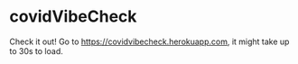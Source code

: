 # covidVibeCheck

Check it out! Go to https://covidvibecheck.herokuapp.com, it might take up to 30s to load. 
